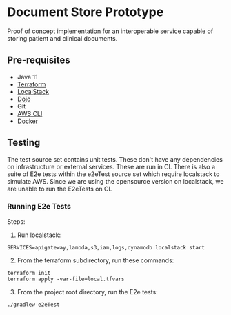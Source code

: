 # Document Store Prototype

Proof of concept implementation for an interoperable service capable of storing patient and clinical documents.

## Pre-requisites

- Java 11 
- [Terraform](https://learn.hashicorp.com/tutorials/terraform/install-cli) 
- [LocalStack](https://github.com/localstack/localstack)
- [Dojo](https://github.com/kudulab/dojo#installation)
- Git
- [AWS CLI](https://aws.amazon.com/cli/)
- [Docker](https://www.docker.com/products/docker-desktop)


## Testing

The test source set contains unit tests. These don't have any dependencies on infrastructure or external services. These are run in CI.
There is also a suite of E2e tests within the e2eTest source set which require localstack to simulate AWS. Since we are using the opensource version on localstack, we are unable to run the E2eTests on CI.

### Running E2e Tests

Steps:
1. Run localstack: 
```
SERVICES=apigateway,lambda,s3,iam,logs,dynamodb localstack start
```
2. From the terraform subdirectory, run these commands:
```
terraform init
terraform apply -var-file=local.tfvars
```

3. From the project root directory, run the E2e tests:
```
./gradlew e2eTest
```
